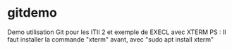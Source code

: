 # gitdemo
Demo utilisation Git pour les ITII 2 et exemple de EXECL avec XTERM
PS : Il faut installer la commande "xterm" avant, avec "sudo apt install xterm"

